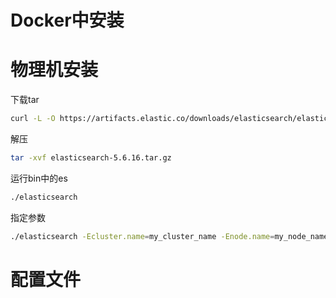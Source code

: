 # Docker中安装





# 物理机安装



下载tar

```bash
curl -L -O https://artifacts.elastic.co/downloads/elasticsearch/elasticsearch-5.6.16.tar.gz
```



解压

```bash
tar -xvf elasticsearch-5.6.16.tar.gz
```



运行bin中的es

```bash
./elasticsearch
```



指定参数

```bash
./elasticsearch -Ecluster.name=my_cluster_name -Enode.name=my_node_name
```







# 配置文件